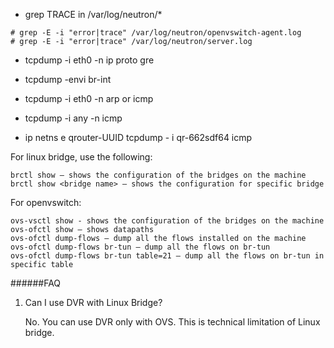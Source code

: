 
- grep TRACE in /var/log/neutron/*

```
# grep -E -i "error|trace" /var/log/neutron/openvswitch-agent.log
# grep -E -i "error|trace" /var/log/neutron/server.log
```

- tcpdump -i eth0 -n ip proto gre

- tcpdump -envi br-int

- tcpdump -i eth0 -n arp or icmp

- tcpdump -i any -n icmp

- ip netns e qrouter-UUID tcpdump - i qr-662sdf64 icmp

For linux bridge, use the following:
```
brctl show – shows the configuration of the bridges on the machine
brctl show <bridge name> – shows the configuration for specific bridge
```

For openvswitch:
```
ovs-vsctl show - shows the configuration of the bridges on the machine
ovs-ofctl show – shows datapaths
ovs-ofctl dump-flows – dump all the flows installed on the machine
ovs-ofctl dump-flows br-tun – dump all the flows on br-tun
ovs-ofctl dump-flows br-tun table=21 – dump all the flows on br-tun in specific table
```


######FAQ

1. Can I use DVR with Linux Bridge?

    No. You can use DVR only with OVS. This is technical limitation of Linux bridge.
    
    